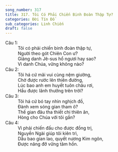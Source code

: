 ```yaml
---
song_number: 317
title: 317. Tôi Có Phải Chiến Binh Đoàn Thập Tự?
categories: Đời Tín Đồ
sub_categories: Linh Chiến
draft: false
---
```

<dl><dt>Câu 1:</dt><dd data-verse="1">Tôi có phải chiến binh đoàn thập tự, <br/>Người theo gót Chiên Con ư? <br/>Giảng danh Jê-sus hổ ngươi hay sao? <br/>Vì danh Chúa, vững không nào? </dd><dt>Câu 2:</dt><dd data-verse="2">Tôi há cứ mãi vui cùng nệm giường, <br/>Chờ được rước lên thiên đường, <br/>Lúc bao anh em huyết tuôn châu rơi, <br/>Hầu được lãnh thưởng trên trời? </dd><dt>Câu 3:</dt><dd data-verse="3">Tôi há cứ bó tay nhìn nghịch đồ, <br/>Đành xem sóng gian tham ô? <br/>Thế gian đâu tha thiết chi thiên ân, <br/>Hòng cho Chúa với tôi gần? </dd><dt>Câu 4:</dt><dd data-verse="4">Vì phải chiến đấu cho được đồng trị, <br/>Nguyền Ngài giúp tôi kiên trì, <br/>Dẫu bao gian lao, quyết nương Kim ngôn, <br/>Được nâng đỡ vững tâm hồn. </dd></dl>